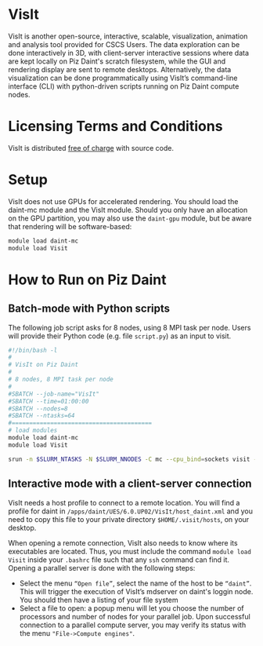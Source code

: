 # VisIt
VisIt is another open-source, interactive, scalable, visualization, animation and analysis tool provided for CSCS Users. The data exploration can be done interactively in 3D, with client-server interactive sessions where data are kept locally on Piz Daint's scratch filesystem, while the GUI and rendering display are sent to remote desktops. Alternatively, the data visualization can be done programmatically using VisIt’s command-line interface (CLI) with python-driven scripts running on Piz Daint compute nodes.

# Licensing Terms and Conditions

VisIt is distributed [free of charge](https://wci.llnl.gov/simulation/computer-codes/visit/downloads) with source code.

# Setup

VisIt does not use GPUs for accelerated rendering. You should load the daint-mc module and the VisIt module. Should you only have an allocation on the GPU partition, you may also use the `daint-gpu` module, but be aware that rendering will be software-based:

```bash
module load daint-mc
module load Visit
```

# How to Run on Piz Daint

## Batch-mode with Python scripts
The following job script asks for 8 nodes, using 8 MPI task per node. Users will provide their Python code (e.g. file `script.py`) as an input to visit.

```bash
#!/bin/bash -l
#
# VisIt on Piz Daint
#
# 8 nodes, 8 MPI task per node
#
#SBATCH --job-name="VisIt"
#SBATCH --time=01:00:00
#SBATCH --nodes=8
#SBATCH --ntasks=64
#========================================
# load modules
module load daint-mc
module load Visit

srun -n $SLURM_NTASKS -N $SLURM_NNODES -C mc --cpu_bind=sockets visit -nowin -cli -s script.py
```

## Interactive mode with a client-server connection
VisIt needs a host profile to connect to a remote location. You will find a profile for daint in `/apps/daint/UES/6.0.UP02/VisIt/host_daint.xml` and you need to copy this file to your private directory `$HOME/.visit/hosts`, on your desktop.

When opening a remote connection, VisIt also needs to know where its executables are located. Thus, you must include the command `module load Visit` inside your `.bashrc` file such that any `ssh` command can find it.
Opening a parallel server is done with the following steps:

* Select the menu `“Open file”`, select the name of the host to be `“daint”`. This will trigger the execution of VisIt’s mdserver on daint's loggin node. You should then have a listing of your file system
* Select a file to open: a popup menu will let you choose the number of processors and number of nodes for your parallel job. Upon successful connection to a parallel compute server, you may verify its status with the menu `"File->Compute engines"`.

